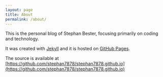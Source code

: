 ```yaml
---
layout: page
title: About
permalink: /about/
---
```


This is the personal blog of Stephan Bester, focusing primarily on coding and technology.

It was created with [Jekyll][jekyll] and it is hosted on [GitHub Pages][github-pages].

The source is available at [https://github.com/stephan7878/stephan7878.github.io](https://github.com/stephan7878/stephan7878.github.io)


[github-pages]: https://pages.github.com/
[jekyll]: https://jekyllrb.com/docs/
